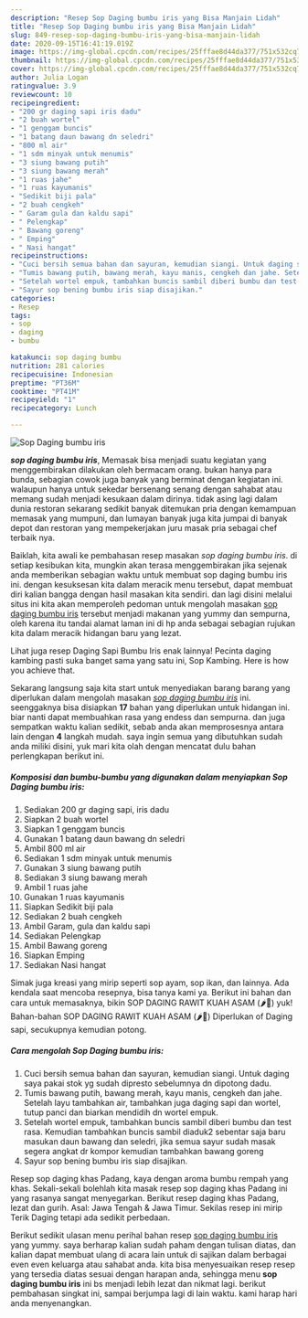 ```yaml
---
description: "Resep Sop Daging bumbu iris yang Bisa Manjain Lidah"
title: "Resep Sop Daging bumbu iris yang Bisa Manjain Lidah"
slug: 849-resep-sop-daging-bumbu-iris-yang-bisa-manjain-lidah
date: 2020-09-15T16:41:19.019Z
image: https://img-global.cpcdn.com/recipes/25fffae8d44da377/751x532cq70/sop-daging-bumbu-iris-foto-resep-utama.jpg
thumbnail: https://img-global.cpcdn.com/recipes/25fffae8d44da377/751x532cq70/sop-daging-bumbu-iris-foto-resep-utama.jpg
cover: https://img-global.cpcdn.com/recipes/25fffae8d44da377/751x532cq70/sop-daging-bumbu-iris-foto-resep-utama.jpg
author: Julia Logan
ratingvalue: 3.9
reviewcount: 10
recipeingredient:
- "200 gr daging sapi iris dadu"
- "2 buah wortel"
- "1 genggam buncis"
- "1 batang daun bawang dn seledri"
- "800 ml air"
- "1 sdm minyak untuk menumis"
- "3 siung bawang putih"
- "3 siung bawang merah"
- "1 ruas jahe"
- "1 ruas kayumanis"
- "Sedikit biji pala"
- "2 buah cengkeh"
- " Garam gula dan kaldu sapi"
- " Pelengkap"
- " Bawang goreng"
- " Emping"
- " Nasi hangat"
recipeinstructions:
- "Cuci bersih semua bahan dan sayuran, kemudian siangi. Untuk daging saya pakai stok yg sudah dipresto sebelumnya dn dipotong dadu."
- "Tumis bawang putih, bawang merah, kayu manis, cengkeh dan jahe. Setelah layu tambahkan air, tambahkan juga daging sapi dan wortel, tutup panci dan biarkan mendidih dn wortel empuk."
- "Setelah wortel empuk, tambahkan buncis sambil diberi bumbu dan test rasa. Kemudian tambahkan buncis sambil diaduk2 sebentar saja baru masukan daun bawang dan seledri, jika semua sayur sudah masak segera angkat dr kompor kemudian tambahkan bawang goreng"
- "Sayur sop bening bumbu iris siap disajikan."
categories:
- Resep
tags:
- sop
- daging
- bumbu

katakunci: sop daging bumbu 
nutrition: 281 calories
recipecuisine: Indonesian
preptime: "PT36M"
cooktime: "PT41M"
recipeyield: "1"
recipecategory: Lunch

---
```



![Sop Daging bumbu iris](https://img-global.cpcdn.com/recipes/25fffae8d44da377/751x532cq70/sop-daging-bumbu-iris-foto-resep-utama.jpg)

<b><i>sop daging bumbu iris</i></b>, Memasak bisa menjadi suatu kegiatan yang menggembirakan dilakukan oleh bermacam orang. bukan hanya para bunda, sebagian cowok juga banyak yang berminat dengan kegiatan ini. walaupun hanya untuk sekedar bersenang senang dengan sahabat atau memang sudah menjadi kesukaan dalam dirinya. tidak asing lagi dalam dunia restoran sekarang sedikit banyak ditemukan pria dengan kemampuan memasak yang mumpuni, dan lumayan banyak juga kita jumpai di banyak depot dan restoran yang mempekerjakan juru masak pria sebagai chef terbaik nya.

Baiklah, kita awali ke pembahasan resep masakan <i>sop daging bumbu iris</i>. di setiap kesibukan kita, mungkin akan terasa menggembirakan jika sejenak anda memberikan sebagian waktu untuk membuat sop daging bumbu iris ini. dengan kesuksesan kita dalam meracik menu tersebut, dapat membuat diri kalian bangga dengan hasil masakan kita sendiri. dan lagi disini melalui situs ini kita akan memperoleh pedoman untuk mengolah masakan <u>sop daging bumbu iris</u> tersebut menjadi makanan yang yummy dan sempurna, oleh karena itu tandai alamat laman ini di hp anda sebagai sebagian rujukan kita dalam meracik hidangan baru yang lezat.

Lihat juga resep Daging Sapi Bumbu Iris enak lainnya! Pecinta daging kambing pasti suka banget sama yang satu ini, Sop Kambing. Here is how you achieve that.


Sekarang langsung saja kita start untuk menyediakan barang barang yang diperlukan dalam mengolah masakan <u><i>sop daging bumbu iris</i></u> ini. seenggaknya bisa disiapkan <b>17</b> bahan yang diperlukan untuk hidangan ini. biar nanti dapat membuahkan rasa yang endess dan sempurna. dan juga sempatkan waktu kalian sedikit, sebab anda akan memprosesnya antara lain dengan <b>4</b> langkah mudah. saya ingin semua yang dibutuhkan sudah anda miliki disini, yuk mari kita olah dengan mencatat dulu bahan perlengkapan berikut ini.

<!--inarticleads1-->

##### Komposisi dan bumbu-bumbu yang digunakan dalam menyiapkan Sop Daging bumbu iris:

1. Sediakan 200 gr daging sapi, iris dadu
1. Siapkan 2 buah wortel
1. Siapkan 1 genggam buncis
1. Gunakan 1 batang daun bawang dn seledri
1. Ambil 800 ml air
1. Sediakan 1 sdm minyak untuk menumis
1. Gunakan 3 siung bawang putih
1. Sediakan 3 siung bawang merah
1. Ambil 1 ruas jahe
1. Gunakan 1 ruas kayumanis
1. Siapkan Sedikit biji pala
1. Sediakan 2 buah cengkeh
1. Ambil  Garam, gula dan kaldu sapi
1. Sediakan  Pelengkap
1. Ambil  Bawang goreng
1. Siapkan  Emping
1. Sediakan  Nasi hangat


Simak juga kreasi yang mirip seperti sop ayam, sop ikan, dan lainnya. Ada kendala saat mencoba resepnya, bisa tanya kami ya. Berikut ini bahan dan cara untuk memasaknya, bikin SOP DAGING RAWIT KUAH ASAM (🌶🥩) yuk! Bahan-bahan SOP DAGING RAWIT KUAH ASAM (🌶🥩) Diperlukan of Daging sapi, secukupnya kemudian potong. 

<!--inarticleads2-->

##### Cara mengolah Sop Daging bumbu iris:

1. Cuci bersih semua bahan dan sayuran, kemudian siangi. Untuk daging saya pakai stok yg sudah dipresto sebelumnya dn dipotong dadu.
1. Tumis bawang putih, bawang merah, kayu manis, cengkeh dan jahe. Setelah layu tambahkan air, tambahkan juga daging sapi dan wortel, tutup panci dan biarkan mendidih dn wortel empuk.
1. Setelah wortel empuk, tambahkan buncis sambil diberi bumbu dan test rasa. Kemudian tambahkan buncis sambil diaduk2 sebentar saja baru masukan daun bawang dan seledri, jika semua sayur sudah masak segera angkat dr kompor kemudian tambahkan bawang goreng
1. Sayur sop bening bumbu iris siap disajikan.


Resep sop daging khas Padang, kaya dengan aroma bumbu rempah yang khas. Sekali-sekali bolehlah kita masak resep sop daging khas Padang ini yang rasanya sangat menyegarkan. Berikut resep daging khas Padang, lezat dan gurih. Asal: Jawa Tengah &amp; Jawa Timur. Sekilas resep ini mirip Terik Daging tetapi ada sedikit perbedaan. 

Berikut sedikit ulasan menu perihal bahan resep <u>sop daging bumbu iris</u> yang yummy. saya berharap kalian sudah paham dengan tulisan diatas, dan kalian dapat membuat ulang di acara lain untuk di sajikan dalam berbagai even even keluarga atau sahabat anda. kita bisa menyesuaikan resep resep yang tersedia diatas sesuai dengan harapan anda, sehingga menu <b>sop daging bumbu iris</b> ini bs menjadi lebih lezat dan nikmat lagi. berikut pembahasan singkat ini, sampai berjumpa lagi di lain waktu. kami harap hari anda menyenangkan.
